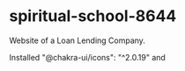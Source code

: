 # spiritual-school-8644
Website of a Loan Lending Company.

Installed  "@chakra-ui/icons": "^2.0.19" and 
